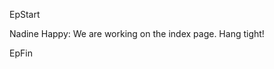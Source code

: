 

EpStart

Nadine Happy: We are working on the index page. Hang tight!

EpFin

<script src="assets/js/EpFormatter.js"></script>